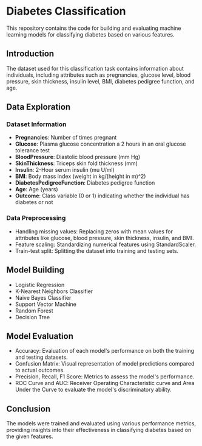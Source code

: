 # Diabetes Classification

This repository contains the code for building and evaluating machine learning models for classifying diabetes based on various features.

## Introduction

The dataset used for this classification task contains information about individuals, including attributes such as pregnancies, glucose level, blood pressure, skin thickness, insulin level, BMI, diabetes pedigree function, and age.

## Data Exploration

### Dataset Information

- **Pregnancies**: Number of times pregnant
- **Glucose**: Plasma glucose concentration a 2 hours in an oral glucose tolerance test
- **BloodPressure**: Diastolic blood pressure (mm Hg)
- **SkinThickness**: Triceps skin fold thickness (mm)
- **Insulin**: 2-Hour serum insulin (mu U/ml)
- **BMI**: Body mass index (weight in kg/(height in m)^2)
- **DiabetesPedigreeFunction**: Diabetes pedigree function
- **Age**: Age (years)
- **Outcome**: Class variable (0 or 1) indicating whether the individual has diabetes or not

### Data Preprocessing

- Handling missing values: Replacing zeros with mean values for attributes like glucose, blood pressure, skin thickness, insulin, and BMI.
- Feature scaling: Standardizing numerical features using StandardScaler.
- Train-test split: Splitting the dataset into training and testing sets.

## Model Building

- Logistic Regression
- K-Nearest Neighbors Classifier
- Naive Bayes Classifier
- Support Vector Machine
- Random Forest
- Decision Tree

## Model Evaluation

- Accuracy: Evaluation of each model's performance on both the training and testing datasets.
- Confusion Matrix: Visual representation of model predictions compared to actual outcomes.
- Precision, Recall, F1 Score: Metrics to assess the model's performance.
- ROC Curve and AUC: Receiver Operating Characteristic curve and Area Under the Curve to evaluate the model's discriminatory ability.

## Conclusion

The models were trained and evaluated using various performance metrics, providing insights into their effectiveness in classifying diabetes based on the given features.

